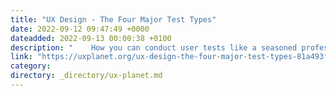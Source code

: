 ```yaml
---
title: "UX Design - The Four Major Test Types"
date: 2022-09-12 09:47:49 +0000
dateadded: 2022-09-13 00:00:38 +0100
description: "    How you can conduct user tests like a seasoned professional quickly and easily, all while on a limited budget.  Continue reading on UX Planet »  "
link: "https://uxplanet.org/ux-design-the-four-major-test-types-81a493fd7a9d?source=rss----819cc2aaeee0---4"
category:
directory: _directory/ux-planet.md
---
```

